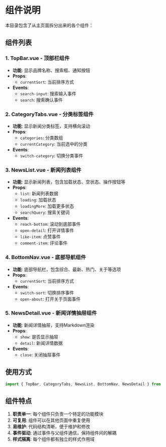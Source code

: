 # 组件说明

本目录包含了从主页面拆分出来的各个组件：

## 组件列表

### 1. TopBar.vue - 顶部栏组件
- **功能**: 显示品牌名称、搜索框、通知按钮
- **Props**: 
  - `currentSort`: 当前排序方式
- **Events**: 
  - `search-input`: 搜索输入事件
  - `search`: 搜索确认事件

### 2. CategoryTabs.vue - 分类标签组件
- **功能**: 显示新闻分类标签，支持横向滚动
- **Props**: 
  - `categories`: 分类数组
  - `currentCategory`: 当前选中的分类
- **Events**: 
  - `switch-category`: 切换分类事件

### 3. NewsList.vue - 新闻列表组件
- **功能**: 显示新闻列表，包含加载状态、空状态、操作按钮等
- **Props**: 
  - `list`: 新闻列表数据
  - `loading`: 加载状态
  - `loadingMore`: 加载更多状态
  - `searchQuery`: 搜索关键词
- **Events**: 
  - `reach-bottom`: 滚动到底部事件
  - `open-detail`: 打开详情事件
  - `like-item`: 点赞事件
  - `comment-item`: 评论事件

### 4. BottomNav.vue - 底部导航组件
- **功能**: 底部导航栏，包含综合、最新、热门、关于等选项
- **Props**: 
  - `currentSort`: 当前排序方式
- **Events**: 
  - `switch-sort`: 切换排序事件
  - `open-about`: 打开关于页面事件

### 5. NewsDetail.vue - 新闻详情抽屉组件
- **功能**: 新闻详情抽屉，支持Markdown渲染
- **Props**: 
  - `show`: 是否显示抽屉
  - `detail`: 新闻详情数据
- **Events**: 
  - `close`: 关闭抽屉事件

## 使用方式

```javascript
import { TopBar, CategoryTabs, NewsList, BottomNav, NewsDetail } from '@/components'
```

## 组件特点

1. **职责单一**: 每个组件只负责一个特定的功能模块
2. **可复用**: 组件可以在其他页面中重复使用
3. **易维护**: 代码结构清晰，便于维护和修改
4. **事件驱动**: 通过事件与父组件通信，保持组件间的解耦
5. **样式隔离**: 每个组件都有独立的样式作用域
